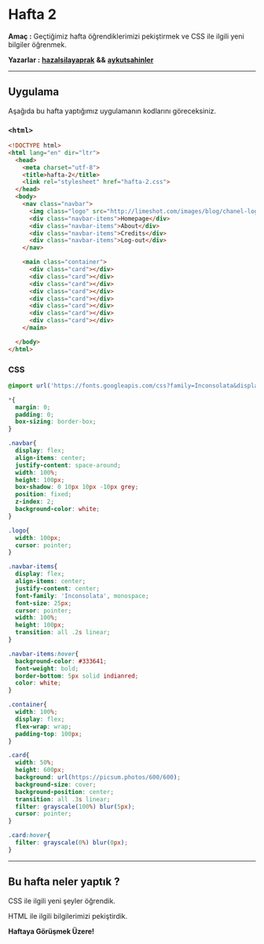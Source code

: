 # Hafta 2

**Amaç :** Geçtiğimiz hafta öğrendiklerimizi pekiştirmek ve CSS ile ilgili yeni bilgiler öğrenmek.

**Yazarlar :** [**hazalsilayaprak**](https://github.com/hazalsilayaprak) **&&** [**aykutsahinler**](https://github.com/aykutsahinler)

---

## Uygulama
Aşağıda bu hafta yaptığımız uygulamanın kodlarını göreceksiniz.


### `<html>`

```html
<!DOCTYPE html>
<html lang="en" dir="ltr">
  <head>
    <meta charset="utf-8">
    <title>hafta-2</title>
    <link rel="stylesheet" href="hafta-2.css">
  </head>
  <body>
    <nav class="navbar">
      <img class="logo" src="http://limeshot.com/images/blog/chanel-logo.png" alt="">
      <div class="navbar-items">Homepage</div>
      <div class="navbar-items">About</div>
      <div class="navbar-items">Credits</div>
      <div class="navbar-items">Log-out</div>
    </nav>

    <main class="container">
      <div class="card"></div>
      <div class="card"></div>
      <div class="card"></div>
      <div class="card"></div>
      <div class="card"></div>
      <div class="card"></div>
      <div class="card"></div>
      <div class="card"></div>
    </main>

  </body>
</html>
```

### CSS

```CSS
@import url('https://fonts.googleapis.com/css?family=Inconsolata&display=swap');

*{
  margin: 0;
  padding: 0;
  box-sizing: border-box;
}

.navbar{
  display: flex;
  align-items: center;
  justify-content: space-around;
  width: 100%;
  height: 100px;
  box-shadow: 0 10px 10px -10px grey;
  position: fixed;
  z-index: 2;
  background-color: white;
}

.logo{
  width: 100px;
  cursor: pointer;
}

.navbar-items{
  display: flex;
  align-items: center;
  justify-content: center;
  font-family: 'Inconsolata', monospace;
  font-size: 25px;
  cursor: pointer;
  width: 100%;
  height: 100px;
  transition: all .2s linear;
}

.navbar-items:hover{
  background-color: #333641;
  font-weight: bold;
  border-bottom: 5px solid indianred;
  color: white;
}

.container{
  width: 100%;
  display: flex;
  flex-wrap: wrap;
  padding-top: 100px;
}

.card{
  width: 50%;
  height: 600px;
  background: url(https://picsum.photos/600/600);
  background-size: cover;
  background-position: center;
  transition: all .3s linear;
  filter: grayscale(100%) blur(5px);
  cursor: pointer;
}

.card:hover{
  filter: grayscale(0%) blur(0px);
}

```



---

## Bu hafta neler yaptık ?
CSS ile ilgili yeni şeyler öğrendik.

HTML ile ilgili bilgilerimizi pekiştirdik.

**Haftaya Görüşmek Üzere!**
